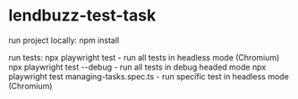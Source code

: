 # lendbuzz-test-task

run project locally: 
npm install

run tests: 
npx playwright test - run all tests in headless mode (Chromium) 
npx playwright test --debug - run all tests in debug headed mode 
npx playwright test managing-tasks.spec.ts - run specific test in headless mode (Chromium)